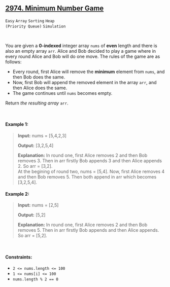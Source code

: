 ## [2974. Minimum Number Game](https://leetcode.com/problems/minimum-number-game)

<code>Easy</code> <code>Array</code> <code>Sorting</code> <code>Heap (Priority Queue)</code> <code>Simulation</code>

<br>

You are given a __0-indexed__ integer array <code>nums</code> of __even__ length and there is also an empty array <code>arr</code>. Alice and Bob decided to play a game where in every round Alice and Bob will do one move. The rules of the game are as follows:

- Every round, first Alice will remove the __minimum__ element from <code>nums</code>, and then Bob does the same.
- Now, first Bob will append the removed element in the array <code>arr</code>, and then Alice does the same.
- The game continues until <code>nums</code> becomes empty.

Return *the resulting array* <code>arr</code>.

<br>

#### Example 1:

> __Input:__ nums = [5,4,2,3]
> 
> __Output:__ [3,2,5,4]
> 
> __Explanation:__ In round one, first Alice removes 2 and then Bob removes 3. Then in arr firstly Bob appends 3 and then Alice appends 2. So arr = [3,2].  
> At the begining of round two, nums = [5,4]. Now, first Alice removes 4 and then Bob removes 5. Then both append in arr which becomes [3,2,5,4].  

#### Example 2:

> __Input:__ nums = [2,5]
> 
> __Output:__ [5,2]
> 
> __Explanation:__ In round one, first Alice removes 2 and then Bob removes 5. Then in arr firstly Bob appends and then Alice appends. So arr = [5,2].  

<br>

#### Constraints:

- <code>2 <= nums.length <= 100</code>
- <code>1 <= nums[i] <= 100</code>
- <code>nums.length % 2 == 0</code>
